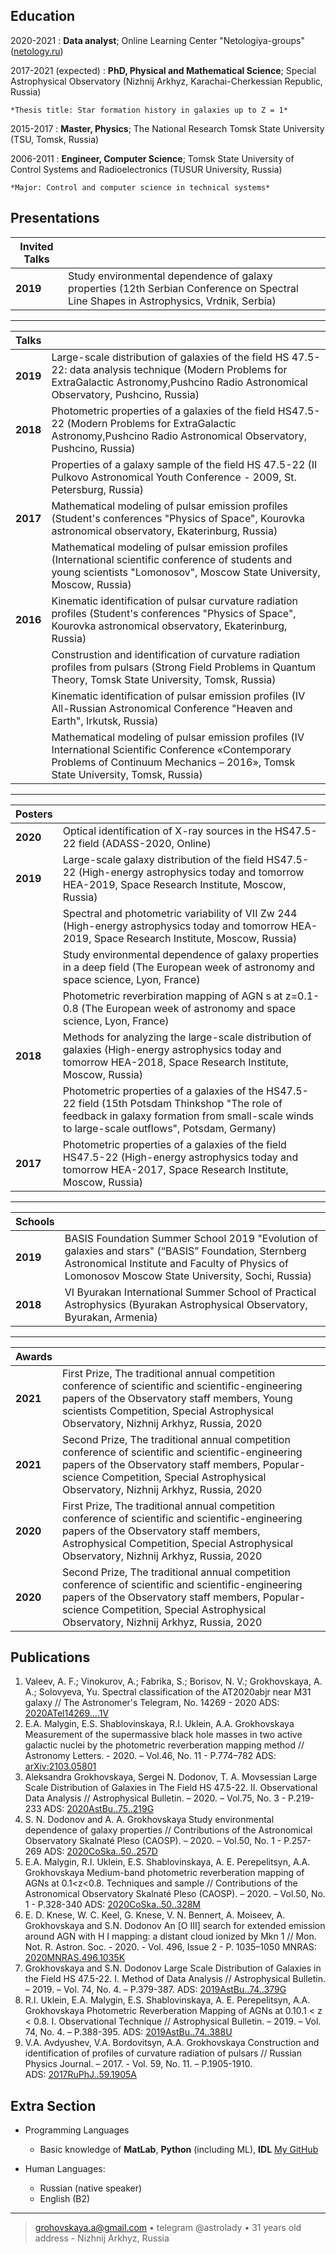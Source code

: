 

Education
---------

2020-2021 
:   **Data analyst**; Online Learning Center "Netologiya-groups" ([netology.ru](https://netology.ru/))

2017-2021 (expected)
:   **PhD, Physical and Mathematical  Science**; Special Astrophysical Observatory (Nizhnij Arkhyz, Karachai-Cherkessian Republic, Russia)

    *Thesis title: Star formation history in galaxies up to Z = 1*

2015-2017
:   **Master, Physics**; The National Research Tomsk State University (TSU, Tomsk, Russia)

2006-2011
:   **Engineer, Computer Science**; Tomsk State University of Control Systems and Radioelectronics (TUSUR University, Russia)

    *Major: Control and computer science in technical systems*

Presentations
----------

|Invited Talks| |
|--|--|
|**2019**|Study environmental dependence of galaxy properties (12th Serbian Conference on Spectral Line Shapes in Astrophysics, Vrdnik, Serbia)|

-------

|Talks| |
|--|--|
| **2019** |Large-scale distribution of galaxies of the field  HS 47.5-22: data analysis technique (Modern Problems for ExtraGalactic Astronomy,Pushcino Radio Astronomical Observatory, Pushcino, Russia)|
| **2018** |Photometric properties of a galaxies of the field HS47.5-22 (Modern Problems for ExtraGalactic Astronomy,Pushcino Radio Astronomical Observatory, Pushcino, Russia)|
||Properties of a galaxy sample of the field HS 47.5-22 (II Pulkovo Astronomical Youth Conference - 2009, St. Petersburg, Russia)|
| **2017** | Mathematical modeling of pulsar emission profiles (Student's conferences "Physics of Space", Kourovka astronomical observatory, Ekaterinburg, Russia) |
||Mathematical modeling of pulsar emission profiles (International scientific conference of students and young scientists "Lomonosov", Moscow State University, Moscow, Russia)|
| **2016** | Kinematic identification of pulsar curvature radiation profiles (Student's conferences "Physics of Space", Kourovka astronomical observatory, Ekaterinburg, Russia) |
| | Construstion and identification of curvature radiation profiles from pulsars (Strong Field Problems in Quantum Theory, Tomsk State University, Tomsk, Russia)|
| | Kinematic identification of pulsar emission profiles (IV All-Russian Astronomical Conference "Heaven and Earth", Irkutsk, Russia) |
| | Mathematical modeling of pulsar emission profiles (IV International Scientific Conference «Contemporary Problems of Continuum Mechanics – 2016», Tomsk State University, Tomsk, Russia) |

-------

|Posters| |
|--|--|
| **2020** | Optical identification of X-ray sources in the HS47.5-22 field (ADASS-2020, Online) |
| **2019** | Large-scale galaxy distribution of the field HS47.5-22 (High-energy astrophysics today and tomorrow HEA-2019, Space Research Institute, Moscow, Russia) |
||Spectral and photometric variability of VII Zw 244 (High-energy astrophysics today and tomorrow HEA-2019, Space Research Institute, Moscow, Russia)|
|| Study environmental dependence of galaxy properties in a deep field (The European week of astronomy and space science, Lyon, France)|
|| Photometric reverbiration mapping of AGN s at z=0.1-0.8 (The European week of astronomy and space science, Lyon, France)|
|**2018** |Methods for analyzing the large-scale distribution of galaxies (High-energy astrophysics today and tomorrow HEA-2018, Space Research Institute, Moscow, Russia) |
||Photometric properties of a galaxies of the HS47.5-22 field (15th Potsdam Thinkshop "The role of feedback in galaxy formation from small-scale winds to large-scale outflows", Potsdam, Germany)|
| **2017** | Photometric properties of a galaxies of the field HS47.5-22 (High-energy astrophysics today and tomorrow HEA-2017, Space Research Institute, Moscow, Russia) |

-------

|Schools| |
|--|--|
| **2019** | BASIS Foundation Summer School 2019 "Evolution of galaxies and stars" (“BASIS” Foundation, Sternberg Astronomical Institute and Faculty of Physics of Lomonosov Moscow State University, Sochi, Russia) |
| **2018** | VI Byurakan International Summer School of Practical Astrophysics (Byurakan Astrophysical Observatory, Byurakan, Armenia) |

-------

|Awards| |
|--|--|
| **2021** | First Prize, The traditional annual competition conference of scientific and scientific-engineering papers of the Observatory staff members, Young scientists Competition, Special Astrophysical Observatory, Nizhnij Arkhyz, Russia, 2020 |
| **2021** | Second Prize, The traditional annual competition conference of scientific and scientific-engineering papers of the Observatory staff members, Popular-science Competition, Special Astrophysical Observatory, Nizhnij Arkhyz, Russia, 2020  |
| **2020** | First Prize, The traditional annual competition conference of scientific and scientific-engineering papers of the Observatory staff members, Astrophysical Competition, Special Astrophysical Observatory, Nizhnij Arkhyz, Russia, 2020 |
| **2020** | Second Prize, The traditional annual competition conference of scientific and scientific-engineering papers of the Observatory staff members, Popular-science Competition, Special Astrophysical Observatory, Nizhnij Arkhyz, Russia, 2020  |

 
Publications
--------------------
1. Valeev, A. F.; Vinokurov, A.; Fabrika, S.; Borisov, N. V.; Grokhovskaya, A. A.; Solovyeva, Yu. Spectral classification of the AT2020abjr near M31 galaxy // The Astronomer's Telegram, No. 14269 - 2020
ADS: [2020ATel14269....1V](https://ui.adsabs.harvard.edu/abs/2020ATel14269....1V/abstract)
2. E.A. Malygin, E.S. Shablovinskaya, R.I. Uklein, A.A. Grokhovskaya Measurement of the supermassive black hole masses in two active galactic nuclei by the photometric reverberation mapping method // Astronomy Letters. - 2020. – Vol.46, No. 11 - P.774–782
ADS: [arXiv:2103.05801](https://ui.adsabs.harvard.edu/abs/2021arXiv210305801M/abstract)
3. Aleksandra Grokhovskaya, Sergei N. Dodonov, T. A. Movsessian Large Scale Distribution of Galaxies in The Field HS 47.5-22. II. Observational Data Analysis
// Astrophysical Bulletin. – 2020. – Vol.75, No. 3 - P.219-233
ADS: [2020AstBu..75..219G](https://ui.adsabs.harvard.edu/abs/2020arXiv200604930G/abstract)
4. S. N. Dodonov and A. A. Grokhovskaya Study environmental dependence of galaxy
properties // Contributions of the Astronomical Observatory Skalnaté Pleso (CAOSP). – 2020. – Vol.50, No. 1 - P.257-269
ADS: [2020CoSka..50..257D](https://ui.adsabs.harvard.edu/abs/2020CoSka..50..257D/abstract)
5. E.A. Malygin, R.I. Uklein, E.S. Shablovinskaya, A. E. Perepelitsyn, A.A. Grokhovskaya Medium-band photometric reverberation mapping of AGNs at  0.1<z<0.8. Techniques and sample // Contributions of the Astronomical Observatory Skalnaté Pleso (CAOSP). – 2020. – Vol.50, No. 1 - P.328-340
ADS: [2020CoSka..50..328M](https://ui.adsabs.harvard.edu/abs/2020CoSka..50..328M/abstract)
6. E. D. Knese, W. C. Keel, G. Knese, V. N. Bennert, A. Moiseev, A. Grokhovskaya and S.N. Dodonov An [O III] search for extended emission around AGN with
H I mapping: a distant cloud ionized by Mkn 1 // Mon. Not. R. Astron. Soc. - 2020. - Vol. 496, Issue 2 - P. 1035–1050
MNRAS: [2020MNRAS.496.1035K](https://academic.oup.com/mnras/article/496/2/1035/5850385?guestAccessKey=717b74ff-e32a-4bdf-90aa-1328b3effc9a)
7.  Grokhovskaya and S.N. Dodonov Large Scale Distribution of Galaxies in the Field HS 47.5-22. I. Method of Data Analysis // Astrophysical Bulletin. – 2019. – Vol. 74, No. 4. – P.379-387. 
ADS: [2019AstBu..74..379G](https://ui.adsabs.harvard.edu/#abs/2019AstBu..74..379G/abstract)
9.  R.I. Uklein, E.A. Malygin, E.S. Shablovinskaya, A. E. Perepelitsyn, A.A. Grokhovskaya Photometric Reverberation Mapping of AGNs at 0.10.1 < z < 0.8. I. Observational Technique // Astrophysical Bulletin. – 2019. – Vol. 74, No. 4. – P.388-395.
ADS: [2019AstBu..74..388U](https://ui.adsabs.harvard.edu/#abs/2019AstBu..74..388U/abstract)
10. V.A. Avdyushev, V.A. Bordovitsyn, A.A. Grokhovskaya Construction and identification of profiles of curvature radiation of pulsars // Russian Physics Journal. – 2017. - Vol. 59, No. 11. – P.1905-1910.  
ADS: [2017RuPhJ..59.1905A](https://ui.adsabs.harvard.edu/#abs/2017RuPhJ..59.1905A/abstract)




Extra Section
----------------------------------------
* Programming Languages
	* Basic knowledge of **MatLab**, **Python** (including ML), **IDL**
[My GitHub](https://github.com/ale-gro)

* Human Languages:
     * Russian (native speaker)
     * English (B2)

----

> <grohovskaya.a@gmail.com> • telegram @astrolady • 31 years old\
> address - Nizhnij Arkhyz, Russia
